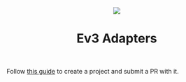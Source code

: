 
<div align="center">
  <img src="https://avatars.githubusercontent.com/u/146375132?s=128&u=75e217508d9204865b5f28114097bd0af6c3c377&v=4">
  <h1>Ev3 Adapters</h1>
  <br>
</div>

Follow [this guide](./CONTRIBUTING.md#adding-a-new-project) to create a project and submit a PR with it.
